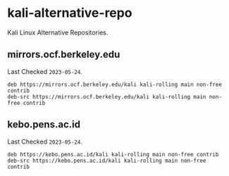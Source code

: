 # kali-alternative-repo
Kali Linux Alternative Repositories.

## mirrors.ocf.berkeley.edu

Last Checked `2023-05-24`.

```
deb https://mirrors.ocf.berkeley.edu/kali kali-rolling main non-free contrib
deb-src https://mirrors.ocf.berkeley.edu/kali kali-rolling main non-free contrib
```

## kebo.pens.ac.id

Last Checked `2023-05-24`.

```
deb https://kebo.pens.ac.id/kali kali-rolling main non-free contrib
deb-src https://kebo.pens.ac.id/kali kali-rolling main non-free contrib
```
